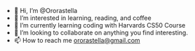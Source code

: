 - 👋 Hi, I’m @Ororastella
- 👀 I’m interested in learning, reading, and coffee
- 🌱 I’m currently learning coding with Harvards CS50 Course
- 💞️ I’m looking to collaborate on anything you find interesting. 
- 📫 How to reach me ororastella@gmail.com

<!---
Ororastella/Ororastella is a ✨ special ✨ repository because its `README.md` (this file) appears on your GitHub profile.
You can click the Preview link to take a look at your changes.
--->
